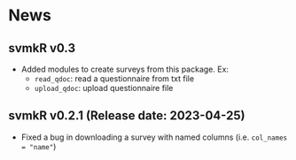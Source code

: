 # News

## svmkR v0.3

* Added modules to create surveys from this package. Ex:
  - `read_qdoc`: read a questionnaire from txt file
  - `upload_qdoc`: upload questionnaire file

## svmkR v0.2.1 (Release date: 2023-04-25)

* Fixed a bug in downloading a survey with named columns (i.e. `col_names = "name"`)